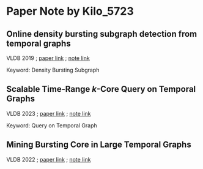 # Paper Note by Kilo_5723

## Online density bursting subgraph detection from temporal graphs

VLDB 2019
;
[paper link](http://www.vldb.org/pvldb/vol12/p2353-chu.pdf)
;
[note link](p2353-chu.md)

Keyword: Density Bursting Subgraph

## Scalable Time-Range $k$-Core Query on Temporal Graphs

VLDB 2023
;
[paper link](https://www.vldb.org/pvldb/vol16/p1168-zhong.pdf)
;
[note link](p1168-zhong.md)

Keyword: Query on Temporal Graph

## Mining Bursting Core in Large Temporal Graphs

VLDB 2022
;
[paper link](https://www.vldb.org/pvldb/vol15/p3911-wang.pdf)
;
[note link](p3911-wang.md)